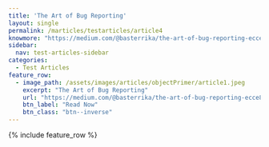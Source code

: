 ```yaml
---
title: 'The Art of Bug Reporting'
layout: single
permalink: /marticles/testarticles/article4
knowmore: "https://medium.com/@basterrika/the-art-of-bug-reporting-ecce8e55d37a"
sidebar:
  nav: test-articles-sidebar
categories:
  - Test Articles
feature_row:
  - image_path: /assets/images/articles/objectPrimer/article1.jpeg
    excerpt: "The Art of Bug Reporting"
    url: "https://medium.com/@basterrika/the-art-of-bug-reporting-ecce8e55d37a"
    btn_label: "Read Now"
    btn_class: "btn--inverse"  
---
```


{% include feature_row %}